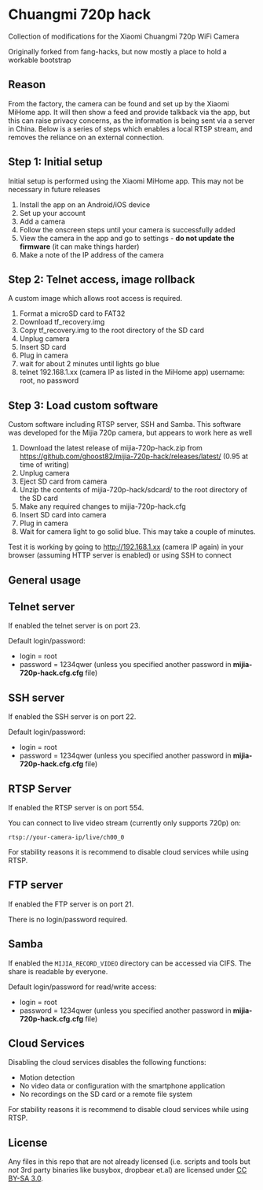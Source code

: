 # Chuangmi 720p hack

Collection of modifications for the Xiaomi Chuangmi 720p WiFi Camera

Originally forked from fang-hacks, but now mostly a place to hold a workable bootstrap

## Reason

From the factory, the camera can be found and set up by the Xiaomi MiHome app. It will then show a feed and provide talkback via the app, but this can raise privacy concerns, as the information is being sent via a server in China. Below is a series of steps which enables a local RTSP stream, and removes the reliance on an external connection.

## Step 1: Initial setup

Initial setup is performed using the Xiaomi MiHome app. This may not be necessary in future releases

1. Install the app on an Android/iOS device
2. Set up your account
3. Add a camera
4. Follow the onscreen steps until your camera is successfully added
5. View the camera in the app and go to settings - **do not update the firmware** (it can make things harder)
6. Make a note of the IP address of the camera

## Step 2: Telnet access, image rollback

A custom image which allows root access is required.

1. Format a microSD card to FAT32
2. Download tf_recovery.img
3. Copy tf_recovery.img to the root directory of the SD card
4. Unplug camera
5. Insert SD card
6. Plug in camera
7. wait for about 2 minutes until lights go blue
8. telnet 192.168.1.xx (camera IP as listed in the MiHome app) username: root, no password

## Step 3: Load custom software

Custom software including RTSP server, SSH and Samba. This software was developed for the Mijia 720p camera, but appears to work here as well

1. Download the latest release of mijia-720p-hack.zip from https://github.com/ghoost82/mijia-720p-hack/releases/latest/ (0.95 at time of writing)
2. Unplug camera
3. Eject SD card from camera
4. Unzip the contents of mijia-720p-hack/sdcard/ to the root directory of the SD card
5. Make any required changes to mijia-720p-hack.cfg
5. Insert SD card into camera
6. Plug in camera
7. Wait for camera light to go solid blue. This may take a couple of minutes.

Test it is working by going to http://192.168.1.xx (camera IP again) in your browser (assuming HTTP server is enabled) or using SSH to connect


## General usage

Telnet server
-------------

If enabled the telnet server is on port 23.

Default login/password:

* login = root
* password = 1234qwer (unless you specified another password in **mijia-720p-hack.cfg.cfg** file)

SSH server
----------

If enabled the SSH server is on port 22.

Default login/password:

* login = root
* password = 1234qwer (unless you specified another password in **mijia-720p-hack.cfg.cfg** file)

RTSP Server
-----------

If enabled the RTSP server is on port 554.

You can connect to live video stream (currently only supports 720p) on:

`rtsp://your-camera-ip/live/ch00_0`

For stability reasons it is recommend to disable cloud services while using RTSP.

FTP server
----------

If enabled the FTP server is on port 21.

There is no login/password required.

Samba
-----

If enabled the `MIJIA_RECORD_VIDEO` directory can be accessed via CIFS.
The share is readable by everyone.

Default login/password for read/write access:
* login = root
* password = 1234qwer (unless you specified another password in **mijia-720p-hack.cfg.cfg** file)


Cloud Services
--------------

Disabling the cloud services disables the following functions:

* Motion detection
* No video data or configuration with the smartphone application
* No recordings on the SD card or a remote file system

For stability reasons it is recommend to disable cloud services while using RTSP.

## License
Any files in this repo that are not already licensed (i.e. scripts and tools but *not* 3rd party binaries like busybox, dropbear et.al) are licensed under [CC BY-SA 3.0](https://creativecommons.org/licenses/by-sa/3.0/).
